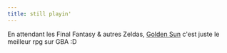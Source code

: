 ```yaml
---
title: still playin'
---
```


En attendant les Final Fantasy & autres Zeldas, [Golden
Sun](http://www.gameboy.com/goldensun/) c'est juste le meilleur rpg sur GBA :D


